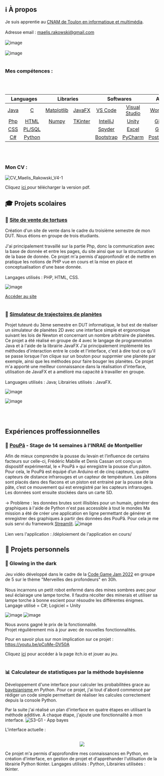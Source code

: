 
<!--
**Maelis-Rakowski/Maelis-Rakowski** is a ✨ _special_ ✨ repository because its `README.md` (this file) appears on your GitHub profile.

Here are some ideas to get you started:

- 🔭 I’m currently working on ...
- 🌱 I’m currently learning ...
- 👯 I’m looking to collaborate on ...
- 🤔 I’m looking for help with ...
- 💬 Ask me about ...
- 📫 How to reach me: ...
- 😄 Pronouns: ...
- ⚡ Fun fact: ...
-->
## :information_source: À propos

Je suis apprentie au <a href="https://www.cnam-paca.fr/nos-formations/alternance/ingenieur-specialite-informatique-multimedia" > CNAM de Toulon en informatique et multimédia</a>.
<br></br>
Adresse email : maelis.rakowski@gmail.com
<br></br>
![image](https://user-images.githubusercontent.com/77644739/160999484-0ef96106-0bda-4ab7-9313-334e96e7a2f2.png)
<br></br>
![image](https://user-images.githubusercontent.com/77644739/161001205-6f4fa682-8948-4734-b73a-01935ff3f87c.png)
<br></br>

### Mes compétences :
<br></br>

<table align="center">
	<thead>
		<tr>
			<th colspan="2"><b>Languages</b></th>
			<th colspan="2"><b>Libraries</b></th>
			<th colspan="2"><b>Softwares</b></th>
   <th colspan="1"><b>Autre</b></th>
		</tr>
	</thead>
	<tbody>
		<tr>
			<td align="center"><a href="https://en.wikipedia.org/wiki/Java_(programming_language)" rel="nofollow">Java</a></td>
			<td align="center"><a href="https://en.wikipedia.org/wiki/C_(programming_language)" rel="nofollow">C</a></td>
			<td align="center"><a href="https://matplotlib.org/" rel="nofollow">Matplotlib</a></td>
			<td align="center"><a href="https://openjfx.io//" rel="nofollow">JavaFX</a></td>
			<td align="center"><a href="https://code.visualstudio.com/" rel="nofollow">VS Code</a></td>
			<td align="center"><a href="https://visualstudio.microsoft.com/" rel="nofollow">Visual Studio</a></td>
   			<td align="center"><a href="https://fr.wordpress.org/" rel="nofollow">WordPress</a></td>
		</tr>
		<tr>
			<td align="center"><a href="https://en.wikipedia.org/wiki/Java_(programming_language)" rel="nofollow">Php</a></td>
			<td align="center"><a href="https://en.wikipedia.org/wiki/HTML" rel="nofollow">HTML</a></td>
   			<td align="center"><a href="https://numpy.org/" rel="nofollow">Numpy</a></td>
			<td align="center"><a href="https://docs.python.org/3/library/tkinter.html">TKinter</a></td>
			<td align="center"><a href="https://www.jetbrains.com/idea/" rel="nofollow">IntelliJ</a></td>
			<td align="center"><a href="https://unity.com/" rel="nofollow">Unity</a></td>
   			<td align="center"><a href="https://github.com/" rel="nofollow">GitHub</a></td>
		</tr>
		<tr>
			<td align="center"><a href="https://en.wikipedia.org/wiki/CSS" rel="nofollow">CSS</a></td>
			<td align="center"><a href="https://fr.wikipedia.org/wiki/PL/SQL" rel="nofollow">PL/SQL</a></td>
			<td align="center"></td>
   			<td align="center"></td>
			<td align="center"><a href="https://www.spyder-ide.org/" rel="nofollow">Spyder</a></td>
			<td align="center"><a href="https://www.microsoft.com/en-us/microsoft-365/excel" rel="nofollow">Excel</a></td>
   			<td align="center"><a href="https://gitlab.com/gitlab-org/gitlab" rel="nofollow">GitLab</a></td>
		</tr>
		<tr>
			<td align="center"><a href="https://en.wikipedia.org/wiki/C_Sharp_(programming_language)" rel="nofollow">C#</a></td>
			<td align="center"><a href="https://fr.wikipedia.org/wiki/Python_(langage)" rel="nofollow">Python</a></td>
   			<td align="center"></td>
			<td align="center"></td>
   			<td align="center"><a href="https://fr.wikipedia.org/wiki/Bootstrap_(framework)" rel="nofollow">Bootstrap</a></td>
			<td align="center"><a href="https://www.jetbrains.com/pycharm/">PyCharm</a></td>
			<td align="center"><a href="https://www.postgresql.org/" rel="nofollow">PostGreSQL</a></td>
		</tr>
	</tbody>
</table>

<br></br>
### Mon CV : 

![CV_Maelis_Rakowski_V4-1](https://user-images.githubusercontent.com/77644739/188432427-9ff9d225-4179-49bf-a172-c899cad342e3.png)

Cliquez <a href="https://github.com/Maelis-Rakowski/Maelis-Rakowski/files/9489121/CV_Maelis_Rakowski_V4.pdf" > ici </a> pour télécharger la version pdf.

## :mortar_board: Projets scolaires

### :turtle: <a href="https://github.com/Maelis-Rakowski/Projet-PHP-Rakowski-Sadi-Valadier" rel="nofollow">Site de vente de tortues</a>

Création d'un site de vente dans le cadre du troisième semestre de mon DUT. Nous étions en groupe de trois étudiants. 
 <br></br>
J'ai principalement travaillé sur la partie Php, donc la communication avec la base de donnée et entre les pages, du site ainsi que sur la structuration de la base de donnée.
Ce projet m'a permis d'appronfondir et de mettre en pratique les notions de PHP vue en cours et la mise en place et conceptualisation d'une base donnée.
 <br></br> 
Langages utilisés : PHP, HTML, CSS.

![image](https://user-images.githubusercontent.com/77644739/150508720-0ec0b919-5c30-4e2c-b23f-18769cc3abe2.png)

 <a href=https://webinfo.iutmontp.univ-montp2.fr/~valadiery/eCommerce/index.php rel="nofolow">Accéder au site</a> 
 <br></br>

 ### :milky_way: <a href="https://github.com/liam-thorel/ProjetS3-Rakowski-Sadi-Delalande-Thorel" rel="nofollow">Simulateur de trajectoires de planètes</a>
 
Projet tuteuré du 3ème semestre en DUT informatique, le but est de réaliser un simulateur de planètes 2D avec une interface simple et ergonomique suivant les lois de Newton et concernant un nombre arbitraire de planètes. Ce projet a été réalisé en groupe de 4 avec le langage de programmation Java et à l'aide de la librairie JavaFX
J'ai principalement implémenté les méthodes d'interaction entre le code et l'interface, c'est à dire tout ce qu'il se passe lorsque l'on clique sur un bouton pour supprmier une planète par exemple, ainsi que les méthodes pour faire bouger les planètes.
Ce projet m'a apporté une meilleur connaissance dans la réalisation d'interface, utilisation de JavaFX et a amélioré ma capacité à travailler en groupe.
 <br></br>
Languages utilisés : Java; Librairies utilisés : JavaFX.

![image](https://user-images.githubusercontent.com/77644739/150406976-e85f631a-0ded-4ac0-b3f2-8e6c18c94b92.png)

![image](https://user-images.githubusercontent.com/77644739/150423052-2211f2f2-4835-4a37-bc2b-f563f5c661f8.png)

<br></br>
## Expériences proffessionnelles
### 🍞 <a href=https://github.com/Maelis-Rakowski/Poupa>PouPâ</a> - Stage de 14 semaines à l'INRAE de Montpellier
Afin de mieux comprendre la pousse du levain et l’influence de certains facteurs sur celle-ci, Frédéric Mabille et Denis Cassan ont conçu un dispositif expérimental, le « PouPâ » qui enregistre la pousse d’un pâton. Pour cela, le PouPâ est équipé d’un Arduino et de cinq capteurs, quatre capteurs de distance infrarouges et un capteur de température. Les pâtons sont placés dans des flacons et un piston est entrainé par la pousse de la pâte, c’est ce mouvement qui est enregistré par les capteurs infrarouges. Les données sont ensuite stockées dans un carte SD.
<br></br>
-> Problème : les données brutes sont illisibles pour un humain, générer des graphiques à l'aide de Python n'est pas accessible à tout le mondes
Ma mission a été de créer une application en ligne permettant de générer et enregistrer des graphiques à partir des données des PouPâ. Pour cela je me suis servi du framework <a href=https://streamlit.io/>Streamlit</a>.
![image](https://user-images.githubusercontent.com/77644739/188103024-c844cc28-215c-4012-8be2-f8f685bdd460.png)
<br></br>
Lien vers l'application : /déploiement de l'application en cours/ 

## 🏡 Projets personnels

### 🔦 Glowing in the dark 
 
 Jeu vidéo développé dans le cadre de la <a href="https://codegamejam.extragames.fr/" rel="nofollow"> Code Game Jam 2022</a> en groupe de 5 sur le thème "Merveilles des profondeurs" en 30h. <br></br>
 Nous incarnons un petit robot enfermé dans des mines sombres avec pour seul éclairage une lampe torche. Il faudra récolter des minerais et utiliser sa lampe torche à bonne escient pour résoudre les différentes énigmes.
 Langage utilisé = C#; Logiciel = Unity
 
 ![image](https://user-images.githubusercontent.com/77644739/150506465-ccf843a8-8dfa-4f5c-ab8b-ee0abc893a1e.png)
 ![image](https://user-images.githubusercontent.com/77644739/150506647-296e11a0-a0d9-4570-bb37-8e0211df44f0.png)

Nous avons gagné le prix de la fonctionnalité.<br>
Projet régulièrement mis à jour avec de nouvelles fonctionnalités.

Pour en savoir plus sur mon implication sur ce projet :
https://youtu.be/pCoMe-DV50A

Cliquez <a href= https://rakowskimaelis.itch.io/glowing-in-the-dark rel="nofolow"> ici</a> pour accéder à la page itch.io et jouer au jeu.
<br></br>
### 📊 Calculateur de statistiques par la méthode bayésienne

Développement d'une interface pour calculer les probabilitées grace au <a href="https://www.youtube.com/watch?v=x-2uVNze56s" rel="nofolow"> bayésianisme </a> en Python.
Pour ce projet, j'ai tout d'abord commencé par rédiger un code simple permettant de réaliser les calcules correctement depuis la console Python. 

Par la suite j'ai réalisé un plan d'interface en quatre étapes en utilisant la méthode additive. A chaque étape, j'ajoute une fonctionnalité à mon interface.
![S3-G1 - App bayes](https://user-images.githubusercontent.com/77644739/161274033-f7b4750c-0d3a-42fb-a7e7-f910b005cdd2.jpg)

L'interface actuelle :
<br></br>
<p align="center">
  <img src="https://user-images.githubusercontent.com/77644739/161276465-172c637f-d541-4d73-9f9d-2ecee10744f9.png" align=”middle”>
</p>

Ce projet m'a permis d'approfondire mes connaissances en Python, en création d'interface, en gestion de projet et d'appréhander l'utilisation de la librairie Python tkinter. 
Langages utilisés : Python, Librairies utilisées : tkinter.
